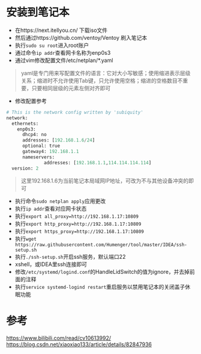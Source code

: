 # 安装到笔记本
- 在https://next.itellyou.cn/ 下载iso文件
- 然后通过https://github.com/ventoy/Ventoy 刷入笔记本
- 执行`sudo su root`进入root账户
- 通过命令`ip addr`查看网卡名称为enp0s3
- 通过vim修改配置文件/etc/netplan/*.yaml
> yaml是专门用来写配置文件的语言：它对大小写敏感；使用缩进表示层级关系；缩进时不允许使用Tab键，只允许使用空格；缩进的空格数目不重要，只要相同层级的元素左侧对齐即可
- 修改配置参考
```python
# This is the network config written by 'subiquity'
network:
  ethernets:
    enp0s3:
      dhcp4: no
      addresses: [192.168.1.6/24]
      optional: true
      gateway4: 192.168.1.1
      nameservers:
              addresses: [192.168.1.1,114.114.114.114]
  version: 2
```
> 这里192.168.1.6为当前笔记本局域网IP地址，可改为不与其他设备冲突的即可
- 执行命令`sudo netplan apply`应用更改
- 执行`ip addr`查看对应网卡状态
- 执行`export all_proxy=http://192.168.1.17:10809`
- 执行`export http_proxy=http://192.168.1.17:10809`
- 执行`export https_proxy=http://192.168.1.17:10809`
- 执行`wget https://raw.githubusercontent.com/Humenger/tool/master/IDEA/ssh-setup.sh`
- 执行`./ssh-setup.sh`开启ssh服务，默认端口22
- xshell，或IDEA里ssh连接即可
- 修改`/etc/systemd/logind.conf`的HandleLidSwitch的值为ignore，并去掉前面的注释
- 执行`service systemd-logind restart`重启服务以禁用笔记本的关闭盖子休眠功能
# 参考
https://www.bilibili.com/read/cv10613992/
https://blog.csdn.net/xiaoxiao133/article/details/82847936
